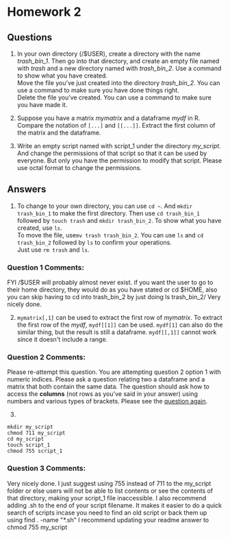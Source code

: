 # Homework 2
## Questions
1. In your own directory (/$USER), create a directory with the name _trash_bin_1_. Then go into that directory, and create an   empty file named with _trash_ and a new directory named with _trash_bin_2_. Use a command to show what you have created.  
   Move the file you've just created into the directory _trash_bin_2_. You can use a command to make sure you have done things right.  
   Delete the file you’ve created. You can use a command to make sure you have made it.

2. Suppose you have a matrix _mymatrix_ and a dataframe _mydf_ in R. Compare the notation of `[...]` and `[[...]]`. Extract the first column of the matrix and the dataframe.

3. Write an empty script named with script_1 under the directory _my_script_. And change the permissions of that script so that it can be used by everyone. But only you have the permission to modify that script. Please use octal format to change the permissions.


## Answers
1. To change to your own directory, you can use `cd ~`. And `mkdir trash_bin_1` to make the first directory. Then use `cd trash_bin_1` followed by `touch trash` and `mkdir trash_bin_2`. To show what you have created, use `ls`.  
   To move the file, use`mv trash trash_bin_2`. You can use `ls` and `cd trash_bin_2` followed by `ls` to confirm your operations.  
   Just use `rm trash` and `ls`.

### Question 1 Comments:
FYI /$USER will probably almost never exist. if you want the user to go to their home directory, they would do as you have stated or cd $HOME, also you can skip having to cd into trash_bin_2 by just doing ls trash_bin_2/
Very nicely done.

2. `mymatrix[,1]` can be used to extract the first row of _mymatrix_. To extract the first row of the _mydf_, `mydf[[1]]` can be used. `mydf[1]` can also do the similar thing, but the result is still a dataframe. `mydf[[,1]]` cannot work since it doesn't include a range.

### Question 2 Comments:
Please re-attempt this question. You are attempting question 2 option 1 with numeric indices. Please ask a question relating two a dataframe and a matrix that both contain the same data. The question should ask how to access the **columns** (not rows as you've said in your answer) using numbers and various types of brackets. Please see the [question again](https://sites.google.com/uci.edu/fundamentals-of-informatics/syllabus/assignments/homeworkforweekofoctober11th).

3. 
```
mkdir my_script
chmod 711 my_script
cd my_script
touch script_1
chmod 755 script_1
```

### Question 3 Comments:
Very nicely done. I just suggest using 755 instead of 711 to the my_script folder or else users will not be able to list contents or see the contents of that directory, making your script_1 file inaccessible. I also recommend adding .sh to the end of your script filename. It makes it easier to do a quick search of scripts incase you need to find an old script or back them up using find . -name "*.sh" I recommend updating your readme answer to chmod 755 my_script

